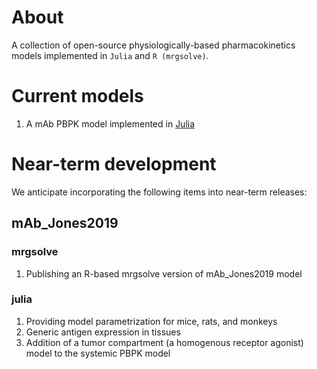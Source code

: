 # About
A collection of open-source physiologically-based pharmacokinetics models implemented in `Julia` and `R (mrgsolve)`.

# Current models
1. A mAb PBPK model implemented in [Julia](https://github.com/metrumresearchgroup/bioPBPK/blob/main/mAb_Jones2019/julia/)

# Near-term development
We anticipate incorporating the following items into near-term releases:

## mAb_Jones2019
### mrgsolve
1. Publishing an R-based mrgsolve version of mAb_Jones2019 model

### julia
1. Providing model parametrization for mice, rats, and monkeys
2. Generic antigen expression in tissues
3. Addition of a tumor compartment (a homogenous receptor agonist) model to the systemic PBPK model
